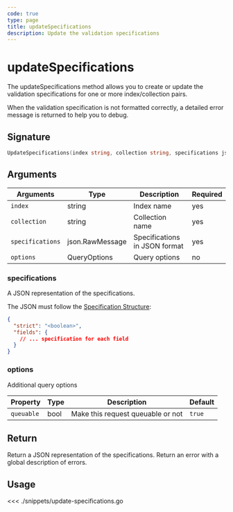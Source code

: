 ```yaml
---
code: true
type: page
title: updateSpecifications
description: Update the validation specifications
---
```


# updateSpecifications

The updateSpecifications method allows you to create or update the validation specifications for one or more index/collection pairs.

When the validation specification is not formatted correctly, a detailed error message is returned to help you to debug.

## Signature

```go
UpdateSpecifications(index string, collection string, specifications json.RawMessage, options types.QueryOptions) (json.RawMessage, error)
```

## Arguments

| Arguments        | Type            | Description                   | Required |
| ---------------- | --------------- | ----------------------------- | -------- |
| `index`          | string          | Index name                    | yes      |
| `collection`     | string          | Collection name               | yes      |
| `specifications` | json.RawMessage | Specifications in JSON format | yes      |
| `options`        | QueryOptions    | Query options                 | no       |

### **specifications**

A JSON representation of the specifications.

The JSON must follow the [Specification Structure](/core/1/guides/cookbooks/datavalidation):

```json
{
  "strict": "<boolean>",
  "fields": {
    // ... specification for each field
  }
}
```

### **options**

Additional query options

| Property   | Type | Description                       | Default |
| ---------- | ---- | --------------------------------- | ------- |
| `queuable` | bool | Make this request queuable or not | `true`  |

## Return

Return a JSON representation of the specifications.
Return an error with a global description of errors.

## Usage

<<< ./snippets/update-specifications.go
